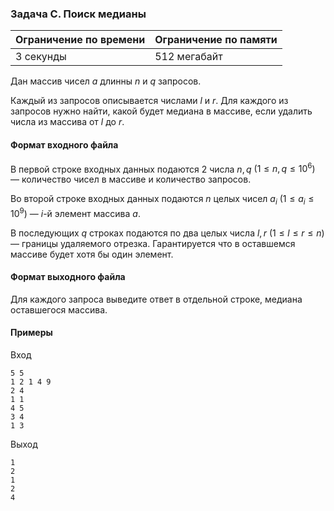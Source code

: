 ### Задача C. Поиск медианы

| Ограничение по времени | Ограничение по памяти |
| :--------------------- | :-------------------- |
| 3 секунды              | 512 мегабайт          |

Дан массив чисел $a$ длинны $n$ и $q$ запросов.

Каждый из запросов описывается числами $l$ и $r$. Для каждого из запросов нужно найти, какой будет медиана в массиве, если удалить числа из массива от $l$ до $r$.

#### Формат входного файла

В первой строке входных данных подаются 2 числа $n, q$ $(1 \le n, q \le 10^6)$ — количество чисел в массиве и количество запросов.

Во второй строке входных данных подаются $n$ целых чисел $a_i$ $(1 \le a_i \le 10^9)$ — $i$-й элемент массива $a$.

В последующих $q$ строках подаются по два целых числа $l, r$ $(1 \le l \le r \le n)$ — границы удаляемого отрезка. Гарантируется что в оставшемся массиве будет хотя бы один элемент.

#### Формат выходного файла

Для каждого запроса выведите ответ в отдельной строке, медиана оставшегося массива.

#### Примеры

Вход

```
5 5
1 2 1 4 9
2 4
1 1
4 5
3 4
1 3
```

Выход

```
1
2
1
2
4
```
